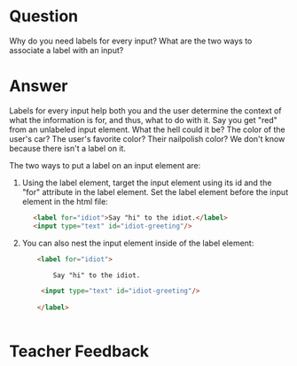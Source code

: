 # Question
Why do you need labels for every input? What are the two ways to associate a label with an input?

# Answer
Labels for every input help both you and the user determine the context of what the information is for, and thus, what to do with it. Say you get "red" from an unlabeled input element. What the hell could it be? The color of the user's car? The user's favorite color? Their nailpolish color? We don't know because there isn't a label on it.

The two ways to put a label on an input element are:


1. Using the label element, target the input element using its id and the "for" attribute in the label element. Set the label element before the input element in the html file: 

  ```html
        <label for="idiot">Say "hi" to the idiot.</label>
        <input type="text" id="idiot-greeting"/>
  ```


2. You can also nest the input element inside of the label element:

 ```html
        <label for="idiot">

            Say "hi" to the idiot.

         <input type="text" id="idiot-greeting"/>
        
        </label>
       
  ```


# Teacher Feedback